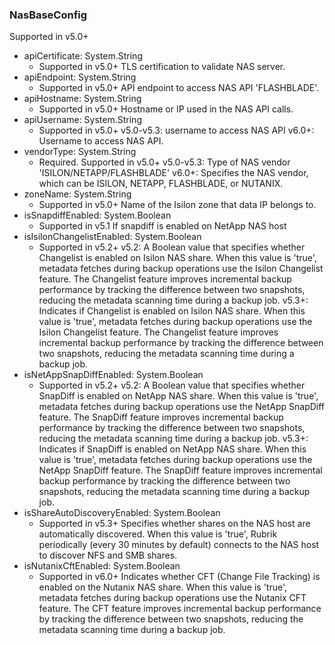 ### NasBaseConfig
Supported in v5.0+

- apiCertificate: System.String
  - Supported in v5.0+
TLS certification to validate NAS server.
- apiEndpoint: System.String
  - Supported in v5.0+
API endpoint to access NAS API 'FLASHBLADE'.
- apiHostname: System.String
  - Supported in v5.0+
Hostname or IP used in the NAS API calls.
- apiUsername: System.String
  - Supported in v5.0+
v5.0-v5.3: username to access NAS API
v6.0+: Username to access NAS API.
- vendorType: System.String
  - Required. Supported in v5.0+
v5.0-v5.3: Type of NAS vendor 'ISILON/NETAPP/FLASHBLADE'
v6.0+: Specifies the NAS vendor, which can be ISILON, NETAPP, FLASHBLADE, or NUTANIX.
- zoneName: System.String
  - Supported in v5.0+
Name of the Isilon zone that data IP belongs to.
- isSnapdiffEnabled: System.Boolean
  - Supported in v5.1
If snapdiff is enabled on NetApp NAS host
- isIsilonChangelistEnabled: System.Boolean
  - Supported in v5.2+
v5.2: A Boolean value that specifies whether Changelist is enabled on Isilon NAS share. When this value is 'true', metadata fetches during backup operations use the Isilon Changelist feature. The Changelist feature improves incremental backup performance by tracking the difference between two snapshots, reducing the metadata scanning time during a backup job.
v5.3+: Indicates if Changelist is enabled on Isilon NAS share. When this value is 'true', metadata fetches during backup operations use the Isilon Changelist feature. The Changelist feature improves incremental backup performance by tracking the difference between two snapshots, reducing the metadata scanning time during a backup job.
- isNetAppSnapDiffEnabled: System.Boolean
  - Supported in v5.2+
v5.2: A Boolean value that specifies whether SnapDiff is enabled on NetApp NAS share. When this value is 'true', metadata fetches during backup operations use the NetApp SnapDiff feature. The SnapDiff feature improves incremental backup performance by tracking the difference between two snapshots, reducing the metadata scanning time during a backup job.
v5.3+: Indicates if SnapDiff is enabled on NetApp NAS share. When this value is 'true', metadata fetches during backup operations use the NetApp SnapDiff feature. The SnapDiff feature improves incremental backup performance by tracking the difference between two snapshots, reducing the metadata scanning time during a backup job.
- isShareAutoDiscoveryEnabled: System.Boolean
  - Supported in v5.3+
Specifies whether shares on the NAS host are automatically discovered. When this value is 'true', Rubrik periodically (every 30 minutes by default) connects to the NAS host to discover NFS and SMB shares.
- isNutanixCftEnabled: System.Boolean
  - Supported in v6.0+
Indicates whether CFT (Change File Tracking) is enabled on the Nutanix NAS share. When this value is 'true', metadata fetches during backup operations use the Nutanix CFT feature. The CFT feature improves incremental backup performance by tracking the difference between two snapshots, reducing the metadata scanning time  during a backup job.
